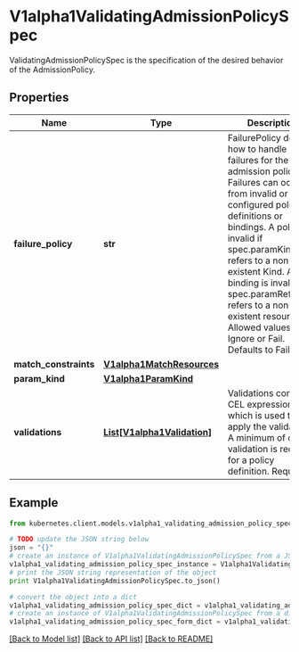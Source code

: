 # V1alpha1ValidatingAdmissionPolicySpec

ValidatingAdmissionPolicySpec is the specification of the desired behavior of the AdmissionPolicy.

## Properties
Name | Type | Description | Notes
------------ | ------------- | ------------- | -------------
**failure_policy** | **str** | FailurePolicy defines how to handle failures for the admission policy. Failures can occur from invalid or mis-configured policy definitions or bindings. A policy is invalid if spec.paramKind refers to a non-existent Kind. A binding is invalid if spec.paramRef.name refers to a non-existent resource. Allowed values are Ignore or Fail. Defaults to Fail. | [optional] 
**match_constraints** | [**V1alpha1MatchResources**](V1alpha1MatchResources.md) |  | [optional] 
**param_kind** | [**V1alpha1ParamKind**](V1alpha1ParamKind.md) |  | [optional] 
**validations** | [**List[V1alpha1Validation]**](V1alpha1Validation.md) | Validations contain CEL expressions which is used to apply the validation. A minimum of one validation is required for a policy definition. Required. | 

## Example

```python
from kubernetes.client.models.v1alpha1_validating_admission_policy_spec import V1alpha1ValidatingAdmissionPolicySpec

# TODO update the JSON string below
json = "{}"
# create an instance of V1alpha1ValidatingAdmissionPolicySpec from a JSON string
v1alpha1_validating_admission_policy_spec_instance = V1alpha1ValidatingAdmissionPolicySpec.from_json(json)
# print the JSON string representation of the object
print V1alpha1ValidatingAdmissionPolicySpec.to_json()

# convert the object into a dict
v1alpha1_validating_admission_policy_spec_dict = v1alpha1_validating_admission_policy_spec_instance.to_dict()
# create an instance of V1alpha1ValidatingAdmissionPolicySpec from a dict
v1alpha1_validating_admission_policy_spec_form_dict = v1alpha1_validating_admission_policy_spec.from_dict(v1alpha1_validating_admission_policy_spec_dict)
```
[[Back to Model list]](../README.md#documentation-for-models) [[Back to API list]](../README.md#documentation-for-api-endpoints) [[Back to README]](../README.md)


